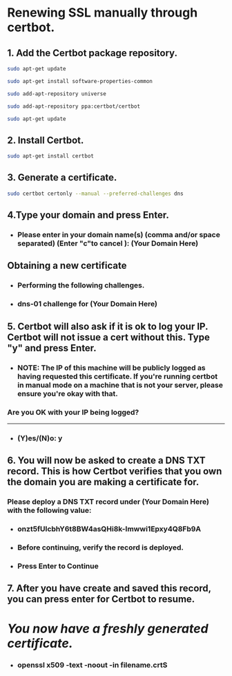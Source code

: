 # Renewing SSL manually through certbot.

## 1. Add the Certbot package repository.
```bash
sudo apt-get update 

sudo apt-get install software-properties-common

sudo add-apt-repository universe

sudo add-apt-repository ppa:certbot/certbot 

sudo apt-get update 
```

## 2. Install Certbot.
```bash
sudo apt-get install certbot
```
## 3. Generate a certificate.
```bash
sudo certbot certonly --manual --preferred-challenges dns
```
## 4.Type your domain and press Enter.
* ### Please enter in your domain name(s) (comma and/or space separated) (Enter "c"to cancel ): (Your Domain Here)
## Obtaining a new certificate
* ### Performing the following challenges.
* ### dns-01 challenge for (Your Domain Here)
## 5. Certbot will also ask if it is ok to log your IP. Certbot will not issue a cert without this. Type "y" and press Enter.

* ### NOTE: The IP of this machine will be publicly logged as having requested this certificate. If you're running certbot in manual mode on a machine that is not your server, please ensure you're okay with that.

### Are you OK with your IP being logged?
- - - - - - - - - - - - - - - - - - - - - - - - - - - - - - - - - - - - - - - -
* ### (Y)es/(N)o: y
## 6. You will now be asked to create a DNS TXT record. This is how Certbot verifies that you own the domain you are making a certificate for.
### Please deploy a DNS TXT record under (Your Domain Here) with the following value:

* ### onzt5fUIcbhY6t8BW4asQHi8k-Imwwi1Epxy4Q8Fb9A

* ### Before continuing, verify the record is deployed.

* ### Press Enter to Continue
## 7. After you have create and saved this record, you can press enter for Certbot to resume.
# *You now have a freshly generated certificate.*

* ### openssl x509 -text -noout -in filename.crtS
